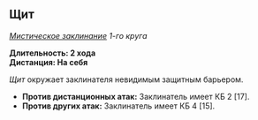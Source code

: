 ## Щит

*[Мистическое заклинание](../arcane.md) 1-го круга*

**Длительность: 2 хода**<br>
**Дистанция: На себя**

*Щит* окружает заклинателя невидимым защитным барьером.

- **Против дистанционных атак:** Заклинатель имеет КБ 2 [17].
- **Против других атак:** Заклинатель имеет КБ 4 [15].